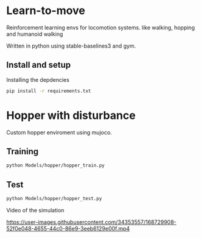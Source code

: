 # Learn-to-move
Reinforcement learning envs for locomotion systems. like walking, hopping and humanoid walking

Written in python using stable-baselines3 and gym.

## Install and setup
Installing the depdencies
```bash
pip install -r requirements.txt
```

# Hopper with disturbance
Custom hopper enviroment using mujoco.

## Training
```bash
python Models/hopper/hopper_train.py
```


## Test
```bash
python Models/hopper/hopper_test.py
```


Video of the simulation


https://user-images.githubusercontent.com/34353557/168729908-52f0e048-4655-44c0-86e9-3eeb6129e00f.mp4

